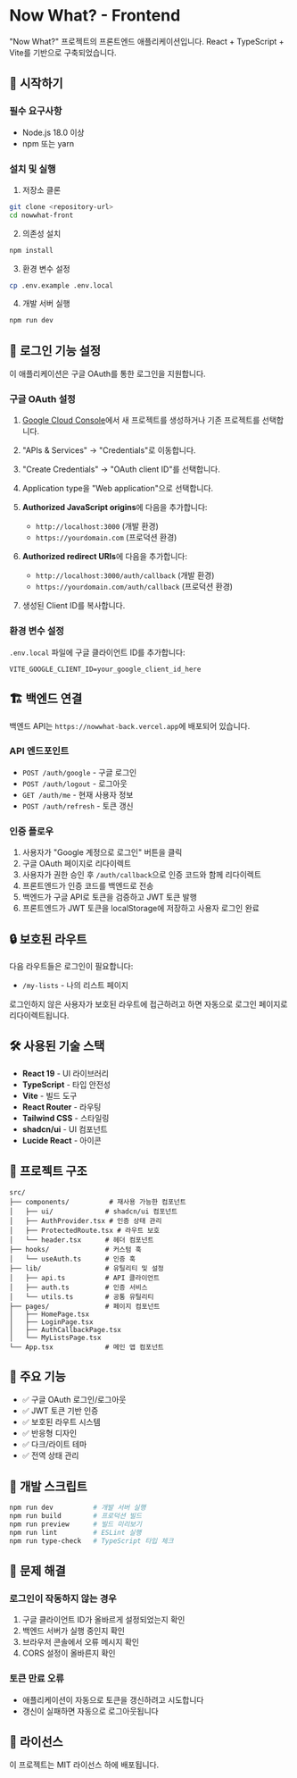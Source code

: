 # Now What? - Frontend

"Now What?" 프로젝트의 프론트엔드 애플리케이션입니다. React + TypeScript + Vite를 기반으로 구축되었습니다.

## 🚀 시작하기

### 필수 요구사항

- Node.js 18.0 이상
- npm 또는 yarn

### 설치 및 실행

1. 저장소 클론
```bash
git clone <repository-url>
cd nowwhat-front
```

2. 의존성 설치
```bash
npm install
```

3. 환경 변수 설정
```bash
cp .env.example .env.local
```

4. 개발 서버 실행
```bash
npm run dev
```

## 🔑 로그인 기능 설정

이 애플리케이션은 구글 OAuth를 통한 로그인을 지원합니다.

### 구글 OAuth 설정

1. [Google Cloud Console](https://console.cloud.google.com/)에서 새 프로젝트를 생성하거나 기존 프로젝트를 선택합니다.

2. "APIs & Services" → "Credentials"로 이동합니다.

3. "Create Credentials" → "OAuth client ID"를 선택합니다.

4. Application type을 "Web application"으로 선택합니다.

5. **Authorized JavaScript origins**에 다음을 추가합니다:
   - `http://localhost:3000` (개발 환경)
   - `https://yourdomain.com` (프로덕션 환경)

6. **Authorized redirect URIs**에 다음을 추가합니다:
   - `http://localhost:3000/auth/callback` (개발 환경)
   - `https://yourdomain.com/auth/callback` (프로덕션 환경)

7. 생성된 Client ID를 복사합니다.

### 환경 변수 설정

`.env.local` 파일에 구글 클라이언트 ID를 추가합니다:

```env
VITE_GOOGLE_CLIENT_ID=your_google_client_id_here
```

## 🏗️ 백엔드 연결

백엔드 API는 `https://nowwhat-back.vercel.app`에 배포되어 있습니다.

### API 엔드포인트

- `POST /auth/google` - 구글 로그인
- `POST /auth/logout` - 로그아웃
- `GET /auth/me` - 현재 사용자 정보
- `POST /auth/refresh` - 토큰 갱신

### 인증 플로우

1. 사용자가 "Google 계정으로 로그인" 버튼을 클릭
2. 구글 OAuth 페이지로 리다이렉트
3. 사용자가 권한 승인 후 `/auth/callback`으로 인증 코드와 함께 리다이렉트
4. 프론트엔드가 인증 코드를 백엔드로 전송
5. 백엔드가 구글 API로 토큰을 검증하고 JWT 토큰 발행
6. 프론트엔드가 JWT 토큰을 localStorage에 저장하고 사용자 로그인 완료

## 🔒 보호된 라우트

다음 라우트들은 로그인이 필요합니다:

- `/my-lists` - 나의 리스트 페이지

로그인하지 않은 사용자가 보호된 라우트에 접근하려고 하면 자동으로 로그인 페이지로 리다이렉트됩니다.

## 🛠️ 사용된 기술 스택

- **React 19** - UI 라이브러리
- **TypeScript** - 타입 안전성
- **Vite** - 빌드 도구
- **React Router** - 라우팅
- **Tailwind CSS** - 스타일링
- **shadcn/ui** - UI 컴포넌트
- **Lucide React** - 아이콘

## 📁 프로젝트 구조

```
src/
├── components/          # 재사용 가능한 컴포넌트
│   ├── ui/             # shadcn/ui 컴포넌트
│   ├── AuthProvider.tsx # 인증 상태 관리
│   ├── ProtectedRoute.tsx # 라우트 보호
│   └── header.tsx      # 헤더 컴포넌트
├── hooks/              # 커스텀 훅
│   └── useAuth.ts      # 인증 훅
├── lib/                # 유틸리티 및 설정
│   ├── api.ts          # API 클라이언트
│   ├── auth.ts         # 인증 서비스
│   └── utils.ts        # 공통 유틸리티
├── pages/              # 페이지 컴포넌트
│   ├── HomePage.tsx
│   ├── LoginPage.tsx
│   ├── AuthCallbackPage.tsx
│   └── MyListsPage.tsx
└── App.tsx             # 메인 앱 컴포넌트
```

## 🎯 주요 기능

- ✅ 구글 OAuth 로그인/로그아웃
- ✅ JWT 토큰 기반 인증
- ✅ 보호된 라우트 시스템
- ✅ 반응형 디자인
- ✅ 다크/라이트 테마
- ✅ 전역 상태 관리

## 📝 개발 스크립트

```bash
npm run dev          # 개발 서버 실행
npm run build        # 프로덕션 빌드
npm run preview      # 빌드 미리보기
npm run lint         # ESLint 실행
npm run type-check   # TypeScript 타입 체크
```

## 🚨 문제 해결

### 로그인이 작동하지 않는 경우

1. 구글 클라이언트 ID가 올바르게 설정되었는지 확인
2. 백엔드 서버가 실행 중인지 확인
3. 브라우저 콘솔에서 오류 메시지 확인
4. CORS 설정이 올바른지 확인

### 토큰 만료 오류

- 애플리케이션이 자동으로 토큰을 갱신하려고 시도합니다
- 갱신이 실패하면 자동으로 로그아웃됩니다

## 📄 라이선스

이 프로젝트는 MIT 라이선스 하에 배포됩니다.
